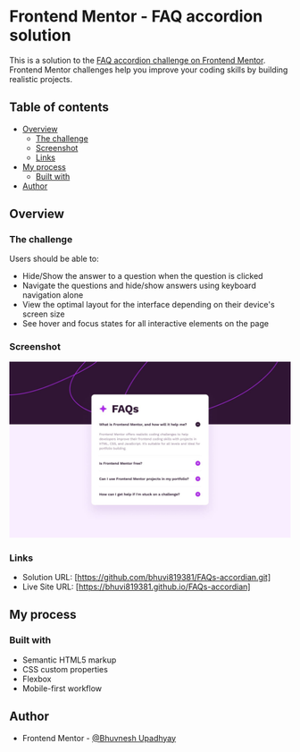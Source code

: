 # Frontend Mentor - FAQ accordion solution

This is a solution to the [FAQ accordion challenge on Frontend Mentor](https://www.frontendmentor.io/challenges/faq-accordion-wyfFdeBwBz). Frontend Mentor challenges help you improve your coding skills by building realistic projects.

## Table of contents

- [Overview](#overview)
  - [The challenge](#the-challenge)
  - [Screenshot](#screenshot)
  - [Links](#links)
- [My process](#my-process)
  - [Built with](#built-with)
- [Author](#author)

## Overview

### The challenge

Users should be able to:

- Hide/Show the answer to a question when the question is clicked
- Navigate the questions and hide/show answers using keyboard navigation alone
- View the optimal layout for the interface depending on their device's screen size
- See hover and focus states for all interactive elements on the page

### Screenshot

![](./design/desktop-design.jpg)

### Links

- Solution URL: [https://github.com/bhuvi819381/FAQs-accordian.git]
- Live Site URL: [https://bhuvi819381.github.io/FAQs-accordian]

## My process

### Built with

- Semantic HTML5 markup
- CSS custom properties
- Flexbox
- Mobile-first workflow

## Author

- Frontend Mentor - [@Bhuvnesh Upadhyay](https://www.frontendmentor.io/profile/bhuvi819381)
